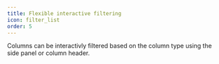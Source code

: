 ```yaml
---
title: Flexible interactive filtering
icon: filter_list
order: 5
---
```


Columns can be interactivly filtered based on the column type using the side panel or column header.
